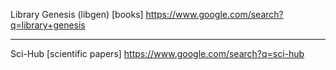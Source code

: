 
Library Genesis (libgen)
[books]
https://www.google.com/search?q=library+genesis

---

Sci-Hub
[scientific papers]
https://www.google.com/search?q=sci-hub